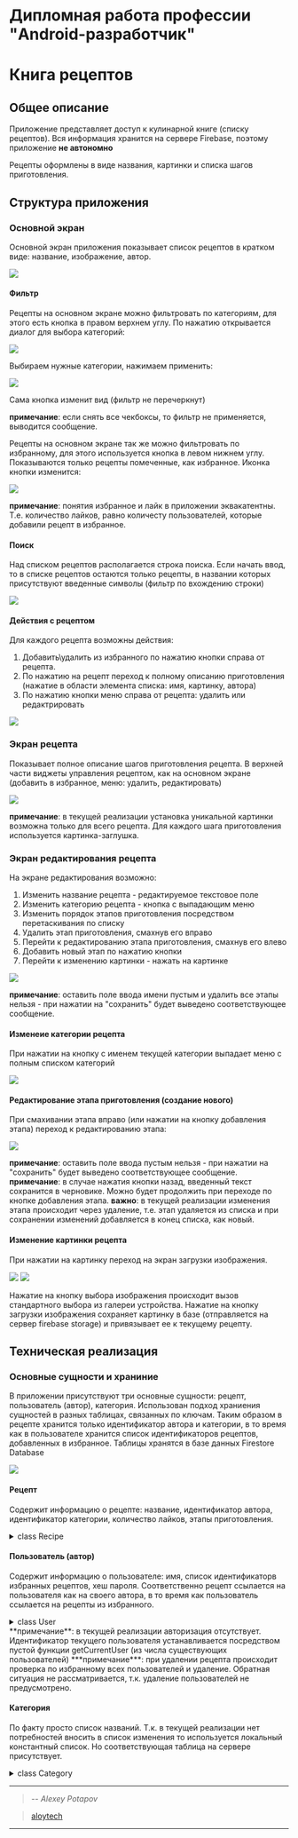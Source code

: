 # Дипломная работа профессии "Android-разработчик"
# Книга рецептов

## Общее описание
Приложение представляет доступ к кулинарной книге (списку рецептов).
Вся информация хранится на сервере Firebase, поэтому приложение **не автономно**

Рецепты оформлены в виде названия, картинки и списка шагов приготовления.

## Структура приложения

### Основной экран
Основной экран приложения показывает список рецептов в кратком виде: название, изображение, автор.

![](pic/main_1_start.PNG)

#### Фильтр

Рецепты на основном экране можно фильтровать по категориям, для этого есть кнопка в правом верхнем углу.
По нажатию открывается диалог для выбора категорий:

![](pic/main_2_categoryFilter.PNG)

Выбираем нужные категории, нажимаем применить:

![](pic/main_3_filteredByCat.PNG)

Сама кнопка изменит вид (фильтр не перечеркнут)

**примечание**: если снять все чекбоксы, то фильтр не применяется, выводится сообщение.

Рецепты на основном экране так же можно фильтровать по избранному, для этого используется кнопка в левом нижнем углу.
Показываются только рецепты помеченные, как избранное. Иконка кнопки изменится:

![](pic/main_4_filteredByCatFav.PNG)

**примечание**: понятия избранное и лайк в приложении эквакатентны. Т.е. количество лайков, равно количесту пользователей, которые добавили рецепт в избранное.

#### Поиск

Над списком рецептов располагается строка поиска. Если начать ввод, то в списке рецептов остаются только рецепты, в названии которых присутствуют введенные символы (фильтр по вхождению строки)

![](pic/main_5_search.PNG)

#### Действия с рецептом

Для каждого рецепта возможны действия:
1. Добавить\удалить из избранного по нажатию кнопки справа от рецепта.
1. По нажатию на рецепт переход к полному описанию приготовления (нажатие в области элемента списка: имя, картинку, автора)
1. По нажатию кнопки меню справа от рецепта: удалить или редактрировать

![](pic/main_6_menu.PNG)

### Экран рецепта

Показывает полное описание шагов приготовления рецепта. В верхней части виджеты управления рецептом, как на основном экране (добавить в избранное, меню: удалить, редактировать)

![](pic/recipeFull_1.PNG)

**примечание**: в текущей реализации установка уникальной картинки возможна только для всего рецепта. Для каждого шага приготовления используется картинка-заглушка.

### Экран редактирования рецепта

На экране редактирования возможно:
1. Изменить название рецепта - редактируемое текстовое поле
1. Изменить категорию рецепта - кнопка с выпадающим меню
1. Изменить порядок этапов приготовления посредством перетаскивания по списку
1. Удалить этап приготовления, смахнув его вправо
1. Перейти к редактированию этапа приготовления, смахнув его влево
1. Добавить новый этап по нажатию кнопки
1. Перейти к изменению картинки - нажать на картинке

![](pic/recipeEdit_1.PNG)

**примечание**: оставить поле ввода имени пустым и удалить все этапы нельзя - при нажатии на "сохранить" будет выведено соответствующее сообщение.

#### Изменеие категории рецепта

При нажатии на кнопку с именем текущей категории выпадает меню с полным списком категорий

![](pic/recipeEdit_2_category.PNG)

#### Редактирование этапа приготовления (создание нового)

При смахивании этапа вправо (или нажатии на кнопку добавления этапа) переход к редактированию этапа:

![](pic/editStage.PNG)

**примечание**: оставить поле ввода пустым нельзя - при нажатии на "сохранить" будет выведено соответствующее сообщение.
**примечание**: в случае нажатия кнопки назад, введенный текст сохранится в черновике. Можно будет продолжить при переходе по кнопке добавления этапа.
**важно**: в текущей реализации изменения этапа происходит через удаление, т.е. этап удаляется из списка и при сохранении изменений добавляется в конец списка, как новый.

#### Изменение картинки рецепта

При нажатии на картинку переход на экран загрузки изображения.

![](pic/uploadImage_1.PNG) ![](pic/uploadImage_2.PNG)

Нажатие на кнопку выбора изображения происходит вызов стандартного выбора из галереи устройства.
Нажатие на кнопку загрузки изображения сохраняет картинку в базе (отправляется на сервер firebase storage) и привязывает ее к текущему рецепту.

## Техническая реализация

### Основные сущности и храниние

В приложении присутствуют три основные сущности: рецепт, пользователь (автор), категория.
Использован подход храниения сущностей в разных таблицах, связанных по ключам.
Таким образом в рецепте хранится только идентификатор автора и категории, в то время как в пользователе хранится список идентификаторов рецептов, добавленных в избранное.
Таблицы хранятся в базе данных Firestore Database

![](pic/database.PNG)

#### Рецепт
Содержит информацию о рецепте: название, идентификатор автора, идентификатор категории, количество лайков, этапы приготовления.

<details>
<summary> class Recipe</summary>

```
data class Recipe(
    val id: Int,
    val authorId: Int,
    val name: String,
    val categoryId: Int,
    val likesCount: Int,
    val servingLink: String,
    val stages: ArrayList<String>,
    val stagesLink: List<String>
)
```
</details>

#### Пользователь (автор)
Содержит информацию о пользователе: имя, список идентификаторв избранных рецептов, хеш пароля.
Соответственно рецепт ссылается на пользователя как на своего автора, в то время как пользователь ссылается на рецепты из избранного.
<details>
<summary> class User</summary>

```
data class User(
    val uid: Int,
    val userName: String,
    val favorites: List<Int>? = null,
    val hash: Int
)
```
</details>
**примечание**: в текущей реализации авторизация отсутствует. Идентификатор текущего пользователя устанавливается посредством пустой функции getCurrentUser (из числа существующих пользователей)
***примечание***: при удалении рецепта происходит проверка по избранному всех пользователей и удаление. Обратная ситуация не рассматривается, т.к. удаление пользователей не предусмотрено.

#### Категория
По факту просто список названий. Т.к. в текущей реализации нет потребностей вносить в список изменения то используется локальный константный список. Но соответствующая таблица на сервере присутствует.
<details>
<summary> class Category</summary>

```
data class Category(
    val cid: Int,
    val categoryName: String
)
```
</details>

----

> -- <cite>Alexey Potapov</cite>

> [aloytech](https://github.com/aloytech)

----
